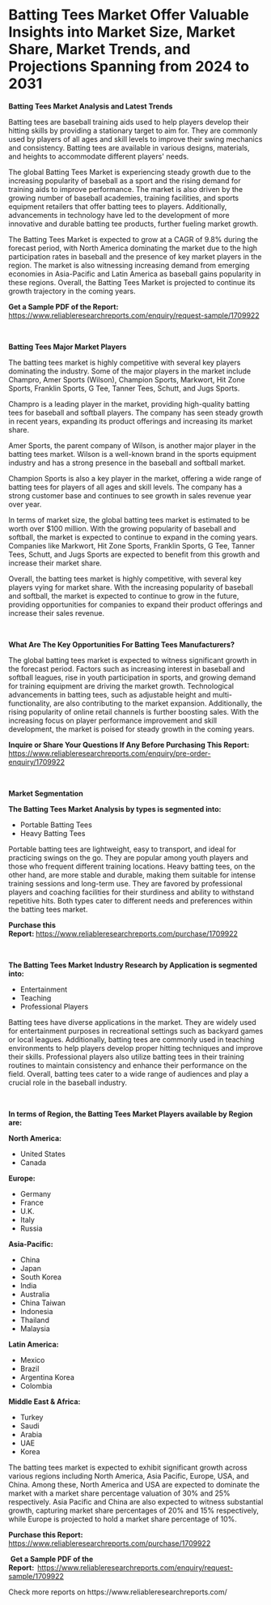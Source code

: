 <p><h1>Batting Tees Market Offer Valuable Insights into Market Size, Market Share, Market Trends, and Projections Spanning from 2024 to 2031</h1></p><p><strong>Batting Tees Market Analysis and Latest Trends</strong></p>
<p><p>Batting tees are baseball training aids used to help players develop their hitting skills by providing a stationary target to aim for. They are commonly used by players of all ages and skill levels to improve their swing mechanics and consistency. Batting tees are available in various designs, materials, and heights to accommodate different players' needs.</p><p>The global Batting Tees Market is experiencing steady growth due to the increasing popularity of baseball as a sport and the rising demand for training aids to improve performance. The market is also driven by the growing number of baseball academies, training facilities, and sports equipment retailers that offer batting tees to players. Additionally, advancements in technology have led to the development of more innovative and durable batting tee products, further fueling market growth.</p><p>The Batting Tees Market is expected to grow at a CAGR of 9.8% during the forecast period, with North America dominating the market due to the high participation rates in baseball and the presence of key market players in the region. The market is also witnessing increasing demand from emerging economies in Asia-Pacific and Latin America as baseball gains popularity in these regions. Overall, the Batting Tees Market is projected to continue its growth trajectory in the coming years.</p></p>
<p><strong>Get a Sample PDF of the Report:&nbsp;</strong> <a href="https://www.reliableresearchreports.com/enquiry/request-sample/1709922">https://www.reliableresearchreports.com/enquiry/request-sample/1709922</a></p>
<p>&nbsp;</p>
<p><strong>Batting Tees Major Market Players</strong></p>
<p><p>The batting tees market is highly competitive with several key players dominating the industry. Some of the major players in the market include Champro, Amer Sports (Wilson), Champion Sports, Markwort, Hit Zone Sports, Franklin Sports, G Tee, Tanner Tees, Schutt, and Jugs Sports.</p><p>Champro is a leading player in the market, providing high-quality batting tees for baseball and softball players. The company has seen steady growth in recent years, expanding its product offerings and increasing its market share.</p><p>Amer Sports, the parent company of Wilson, is another major player in the batting tees market. Wilson is a well-known brand in the sports equipment industry and has a strong presence in the baseball and softball market.</p><p>Champion Sports is also a key player in the market, offering a wide range of batting tees for players of all ages and skill levels. The company has a strong customer base and continues to see growth in sales revenue year over year.</p><p>In terms of market size, the global batting tees market is estimated to be worth over $100 million. With the growing popularity of baseball and softball, the market is expected to continue to expand in the coming years. Companies like Markwort, Hit Zone Sports, Franklin Sports, G Tee, Tanner Tees, Schutt, and Jugs Sports are expected to benefit from this growth and increase their market share.</p><p>Overall, the batting tees market is highly competitive, with several key players vying for market share. With the increasing popularity of baseball and softball, the market is expected to continue to grow in the future, providing opportunities for companies to expand their product offerings and increase their sales revenue.</p></p>
<p>&nbsp;</p>
<p><strong>What Are The Key Opportunities For Batting Tees Manufacturers?</strong></p>
<p><p>The global batting tees market is expected to witness significant growth in the forecast period. Factors such as increasing interest in baseball and softball leagues, rise in youth participation in sports, and growing demand for training equipment are driving the market growth. Technological advancements in batting tees, such as adjustable height and multi-functionality, are also contributing to the market expansion. Additionally, the rising popularity of online retail channels is further boosting sales. With the increasing focus on player performance improvement and skill development, the market is poised for steady growth in the coming years.</p></p>
<p><strong>Inquire or Share Your Questions If Any Before Purchasing This Report:</strong> <a href="https://www.reliableresearchreports.com/enquiry/pre-order-enquiry/1709922">https://www.reliableresearchreports.com/enquiry/pre-order-enquiry/1709922</a></p>
<p>&nbsp;</p>
<p><strong>Market Segmentation</strong></p>
<p><strong>The Batting Tees Market Analysis by types is segmented into:</strong></p>
<p><ul><li>Portable Batting Tees</li><li>Heavy Batting Tees</li></ul></p>
<p><p>Portable batting tees are lightweight, easy to transport, and ideal for practicing swings on the go. They are popular among youth players and those who frequent different training locations. Heavy batting tees, on the other hand, are more stable and durable, making them suitable for intense training sessions and long-term use. They are favored by professional players and coaching facilities for their sturdiness and ability to withstand repetitive hits. Both types cater to different needs and preferences within the batting tees market.</p></p>
<p><strong>Purchase this Report:&nbsp;</strong><a href="https://www.reliableresearchreports.com/purchase/1709922">https://www.reliableresearchreports.com/purchase/1709922</a></p>
<p>&nbsp;</p>
<p><strong>The Batting Tees Market Industry Research by Application is segmented into:</strong></p>
<p><ul><li>Entertainment</li><li>Teaching</li><li>Professional Players</li></ul></p>
<p><p>Batting tees have diverse applications in the market. They are widely used for entertainment purposes in recreational settings such as backyard games or local leagues. Additionally, batting tees are commonly used in teaching environments to help players develop proper hitting techniques and improve their skills. Professional players also utilize batting tees in their training routines to maintain consistency and enhance their performance on the field. Overall, batting tees cater to a wide range of audiences and play a crucial role in the baseball industry.</p></p>
<p>&nbsp;</p>
<p><strong>In terms of Region, the Batting Tees Market Players available by Region are:</strong></p>
<p>
    <p> <strong> North America: </strong>
        <ul>
            <li>United States</li>
            <li>Canada</li>
        </ul>
        </p> 
    <p> <strong> Europe: </strong>
        <ul>
            <li>Germany</li>
            <li>France</li>
            <li>U.K.</li>
            <li>Italy</li>
            <li>Russia</li>
        </ul>
        </p> 
    <p> <strong> Asia-Pacific: </strong>
        <ul>
            <li>China</li>
            <li>Japan</li>
            <li>South Korea</li>
            <li>India</li>
            <li>Australia</li>
            <li>China Taiwan</li>
            <li>Indonesia</li>
            <li>Thailand</li>
            <li>Malaysia</li>
        </ul>
        </p> 
    <p> <strong> Latin America: </strong>
        <ul>
            <li>Mexico</li>
            <li>Brazil</li>
            <li>Argentina Korea</li>
            <li>Colombia</li>
        </ul>
        </p> 
    <p> <strong> Middle East & Africa: </strong>
        <ul>
            <li>Turkey</li>
            <li>Saudi</li>
            <li>Arabia</li>
            <li>UAE</li>
            <li>Korea</li>
        </ul>
    </p>
    </p>
<p><p>The batting tees market is expected to exhibit significant growth across various regions including North America, Asia Pacific, Europe, USA, and China. Among these, North America and USA are expected to dominate the market with a market share percentage valuation of 30% and 25% respectively. Asia Pacific and China are also expected to witness substantial growth, capturing market share percentages of 20% and 15% respectively, while Europe is projected to hold a market share percentage of 10%.</p></p>
<p><strong>Purchase this Report: </strong><a href="https://www.reliableresearchreports.com/purchase/1709922">https://www.reliableresearchreports.com/purchase/1709922</a></p>
<p>&nbsp;<strong>Get a Sample PDF of the Report:&nbsp;&nbsp;</strong><a href="https://www.reliableresearchreports.com/enquiry/request-sample/1709922">https://www.reliableresearchreports.com/enquiry/request-sample/1709922</a></p>
<p><strong></strong></p>
<p>Check more reports on https://www.reliableresearchreports.com/</p>
